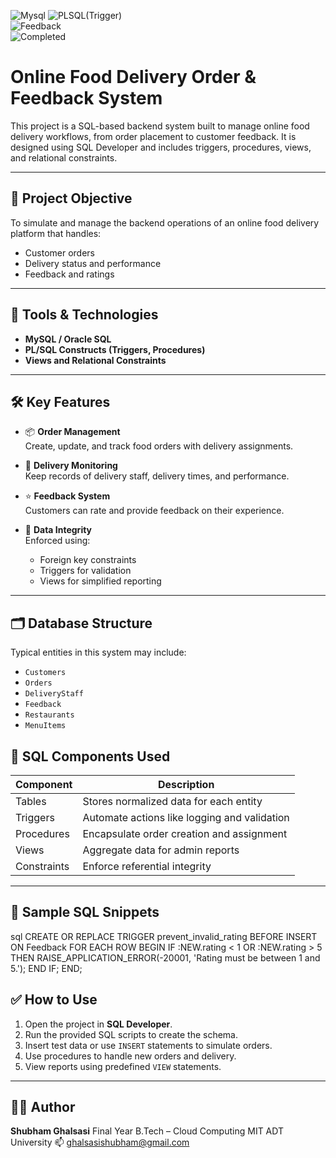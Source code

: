 ![Mysql](https://img.shields.io/badge/Tool-Mysql-darkgreen) ![PLSQL(Trigger)](https://img.shields.io/badge/Tool-PL%2FSQL(Trigger)-purple)  
![Feedback](https://img.shields.io/badge/Output-Customer_Feedback-orange)  
![Completed](https://img.shields.io/badge/Status-Completed-success)  



#  Online Food Delivery Order & Feedback System

This project is a SQL-based backend system built to manage online food delivery workflows, from order placement to customer feedback. It is designed using SQL Developer and includes triggers, procedures, views, and relational constraints.

---

## 📌 Project Objective

To simulate and manage the backend operations of an online food delivery platform that handles:
- Customer orders
- Delivery status and performance
- Feedback and ratings

---

## 🧰 Tools & Technologies

- **MySQL / Oracle SQL**
- **PL/SQL Constructs (Triggers, Procedures)**
- **Views and Relational Constraints**

---

## 🛠️ Key Features

- 📦 **Order Management**  
  Create, update, and track food orders with delivery assignments.

- 🚴 **Delivery Monitoring**  
  Keep records of delivery staff, delivery times, and performance.

- ⭐ **Feedback System**  
  Customers can rate and provide feedback on their experience.

- 🔐 **Data Integrity**  
  Enforced using:
  - Foreign key constraints
  - Triggers for validation
  - Views for simplified reporting

---

## 🗂️ Database Structure

Typical entities in this system may include:
- `Customers`  
- `Orders`  
- `DeliveryStaff`  
- `Feedback`  
- `Restaurants`  
- `MenuItems`


## 🔄 SQL Components Used

| Component   | Description                                 |
|------------|---------------------------------------------|
| Tables      | Stores normalized data for each entity      |
| Triggers    | Automate actions like logging and validation|
| Procedures  | Encapsulate order creation and assignment   |
| Views       | Aggregate data for admin reports            |
| Constraints | Enforce referential integrity               |

---

## 🧪 Sample SQL Snippets

sql
CREATE OR REPLACE TRIGGER prevent_invalid_rating
BEFORE INSERT ON Feedback
FOR EACH ROW
BEGIN
  IF :NEW.rating < 1 OR :NEW.rating > 5 THEN
    RAISE_APPLICATION_ERROR(-20001, 'Rating must be between 1 and 5.');
  END IF;
END;


## ✅ How to Use

1. Open the project in **SQL Developer**.
2. Run the provided SQL scripts to create the schema.
3. Insert test data or use `INSERT` statements to simulate orders.
4. Use procedures to handle new orders and delivery.
5. View reports using predefined `VIEW` statements.

---

## 👨‍💻 Author

**Shubham Ghalsasi**
Final Year B.Tech – Cloud Computing
MIT ADT University
📫 [ghalsasishubham@gmail.com](mailto:ghalsasishubham@gmail.com)

